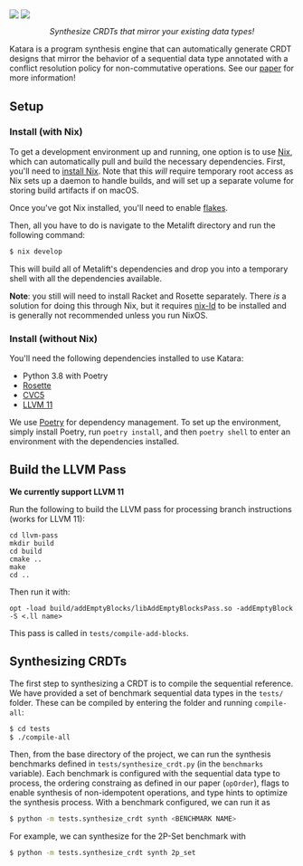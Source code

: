 <img align="center" src="./katara-light.png#gh-light-mode-only"/>
<img align="center" src="./katara-dark.png#gh-dark-mode-only"/>
<p align="center"><i>Synthesize CRDTs that mirror your existing data types!</i></p>

Katara is a program synthesis engine that can automatically generate CRDT designs that mirror the behavior of a sequential data type annotated with a conflict resolution policy for non-commutative operations. See our [paper](https://arxiv.org/pdf/2205.12425.pdf) for more information!

## Setup
### Install (with Nix)
To get a development environment up and running, one option is to use [Nix](https://nixos.org/), which can automatically pull and build the necessary dependencies. First, you'll need to [install Nix](https://nixos.org/download.html). Note that this _will_ require temporary root access as Nix sets up a daemon to handle builds, and will set up a separate volume for storing build artifacts if on macOS.

Once you've got Nix installed, you'll need to enable [flakes](https://nixos.wiki/wiki/Flakes).

Then, all you have to do is navigate to the Metalift directory and run the following command:
```bash
$ nix develop
```

This will build all of Metalift's dependencies and drop you into a temporary shell with all the dependencies available.

**Note**: you still will need to install Racket and Rosette separately. There _is_ a solution for doing this through Nix, but it requires [nix-ld](https://github.com/Mic92/nix-ld) to be installed and is generally not recommended unless you run NixOS.

### Install (without Nix)
You'll need the following dependencies installed to use Katara:
- Python 3.8 with Poetry
- [Rosette](https://emina.github.io/rosette)
- [CVC5](https://cvc5.github.io)
- [LLVM 11](https://llvm.org/)

We use [Poetry](https://python-poetry.org/) for dependency management. To set up the environment, simply install Poetry, run `poetry install`, and then `poetry shell` to enter an environment with the dependencies installed.

## Build the LLVM Pass

**We currently support LLVM 11**

Run the following to build the LLVM pass for processing branch instructions (works for LLVM 11):
````angular2
cd llvm-pass
mkdir build
cd build
cmake ..
make 
cd ..
```` 
Then run it with:
````angular2
opt -load build/addEmptyBlocks/libAddEmptyBlocksPass.so -addEmptyBlock -S <.ll name>
````
This pass is called in `tests/compile-add-blocks`.

## Synthesizing CRDTs
The first step to synthesizing a CRDT is to compile the sequential reference. We have provided a set of benchmark sequential data types in the `tests/` folder. These can be compiled by entering the folder and running `compile-all`:
```bash
$ cd tests
$ ./compile-all
```

Then, from the base directory of the project, we can run the synthesis benchmarks defined in `tests/synthesize_crdt.py` (in the `benchmarks` variable). Each benchmark is configured with the sequential data type to process, the ordering constraing as defined in our paper (`opOrder`), flags to enable synthesis of non-idempotent operations, and type hints to optimize the synthesis process. With a benchmark configured, we can run it as
```bash
$ python -m tests.synthesize_crdt synth <BENCHMARK NAME>
```

For example, we can synthesize for the 2P-Set benchmark with
```bash
$ python -m tests.synthesize_crdt synth 2p_set
```

